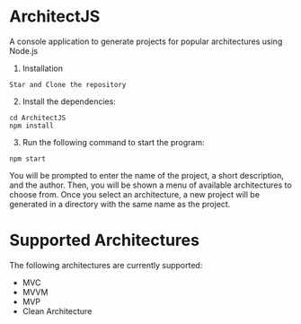 # ArchitectJS
A console application to generate projects for popular architectures using Node.js

1. Installation
```
Star and Clone the repository
```
2. Install the dependencies:
```
cd ArchitectJS
npm install
```

3. Run the following command to start the program:
```
npm start
```

You will be prompted to enter the name of the project, a short description, and the author. Then, you will be shown a menu of available architectures to choose from. Once you select an architecture, a new project will be generated in a directory with the same name as the project.

# Supported Architectures
The following architectures are currently supported:

- MVC
- MVVM
- MVP
- Clean Architecture

